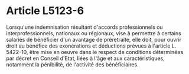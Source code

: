 # Article L5123-6

Lorsqu'une indemnisation résultant d'accords professionnels ou interprofessionnels, nationaux ou régionaux, vise à permettre à certains salariés de bénéficier d'un avantage de préretraite, elle doit, pour ouvrir droit au bénéfice des exonérations et déductions prévues à l'article L. 5422-10, être mise en oeuvre dans le respect de conditions déterminées par décret en Conseil d'Etat, liées à l'âge et aux caractéristiques, notamment la pénibilité, de l'activité des bénéficiaires.